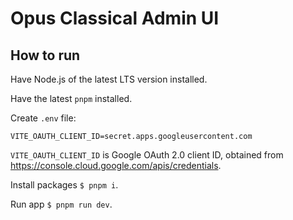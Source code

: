 # Opus Classical Admin UI

## How to run

Have Node.js of the latest LTS version installed.

Have the latest `pnpm` installed.

Create `.env` file:

```dotenv
VITE_OAUTH_CLIENT_ID=secret.apps.googleusercontent.com
```

`VITE_OAUTH_CLIENT_ID` is Google OAuth 2.0 client ID, obtained from https://console.cloud.google.com/apis/credentials.

Install packages `$ pnpm i`.

Run app `$ pnpm run dev`.
